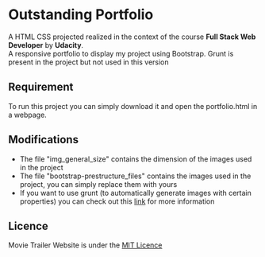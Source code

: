# Outstanding Portfolio

A HTML CSS projected realized in the context of the course **Full Stack Web Developer** by **Udacity**.   
A responsive portfolio to display my project using Bootstrap.
Grunt is present in the project but not used in this version

## Requirement
To run this project you can simply download it and open the portfolio.html in a webpage.

## Modifications
- The file "img_general_size" contains the dimension of the images used in the project
- The file "bootstrap-prestructure_files" contains the images used in the project, you can simply replace them with yours
- If you want to use grunt (to automatically generate images with certain properties) you can check out this 
[link](https://gruntjs.com/getting-started) for more information

## Licence
Movie Trailer Website is under the [MIT Licence](https://choosealicense.com/licenses/mit/)

